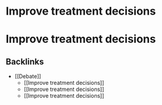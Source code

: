 # Improve treatment decisions 
# Improve treatment decisions 

## Backlinks
* [[Debate]]
	* [[Improve treatment decisions]]
	* [[Improve treatment decisions]]
	* [[Improve treatment decisions]]

<!-- {BearID:08B7A9C1-A4E9-4871-B1FE-D4EA09BCA494-33361-000031632C318340} -->
